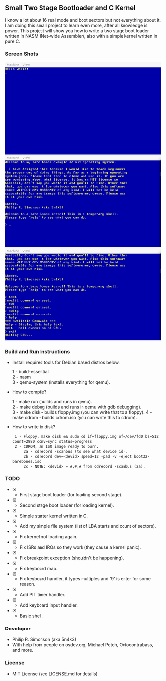 ## Small Two Stage Bootloader and C Kernel

I know a lot about 16 real mode and boot sectors but not everything about it. I
am doing this small project to learn even more, after all knowledge is power. This
project will show you how to write a two stage boot loader written in NASM (Net-wide Assembler), also with a simple kernel
written in pure C.

### Screen Shots

![Screen shot as of July 2, 2020!](screenshots/screenshot01.png)
![Screen shot as of July 7, 2020!](screenshots/screenshot02.png)
![Screen shot as of July 7, 2020!](screenshots/screenshot03.png)

### Build and Run Instructions

 - Install required tools for Debian based distros below.

    1 - build-essential\
    2 - nasm\
    3 - qemu-system (installs everything for qemu).

 - How to compile?

    1 - make run (builds and runs in qemu).\
    2 - make debug (builds and runs in qemu with gdb debugging).\
    3 - make disk - builds floppy.img (you can write that to a floppy).
		4 - make cdrom - builds cdrom.iso (you can write this to cdrom).

 - How to write to disk?

		1 - Floppy, make disk && sudo dd if=floppy.img of=/dev/fd0 bs=512 count=2880 conv=sync status=progress
		2 - CDROM, an ISO image ready to burn.
			2a - cdrecord -scanbus (to see what device id).
			2b - cdrecord dev=<devid> speed=12 -pad -v -eject boot32-barebones.iso
			2c - NOTE: <devid> = #,#,# from cdrecord -scanbus (2a).

### TODO

 - [x] - First stage boot loader (for loading second stage).
 - [x] - Second stage boot loader (for loading kernel).
 - [x] - Simple starter kernel written in C.
 - [x] - Add my simple file system (list of LBA starts and count of sectors).
 - [x] - Fix kernel not loading again.
 - [x] - Fix ISRs and IRQs so they work (they cause a kernel panic).
 - [x] - Fix breakpoint exception (shouldn't be happening).
 - [x] - Fix keyboard map.
 - [x] - Fix keyboard handler, it types multiples and '9' is enter for some reason.
 - [x] - Add PIT timer handler.
 - [x] - Add keyboard input handler.
 - [x] - Basic shell.

### Developer

 - Philip R. Simonson (aka 5n4k3)
 - With help from people on osdev.org, Michael Petch, Octocontrabass, and more.

### License

 - MIT License (see LICENSE.md for details)
